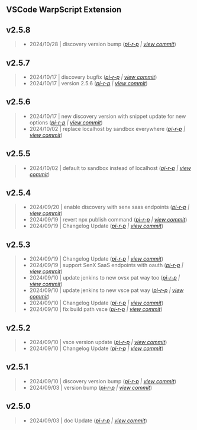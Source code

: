 VSCode WarpScript Extension
---

## v2.5.8

> +  2024/10/28  | discovery version bump  (*[pi-r-p](pierre.papin@senx.io) | [view commit](https://github.com/senx/VSCode-WarpScriptLanguage/commit/5a29e48f3cba3e6600dae4f71cc7167928dc889d)*)

## v2.5.7

> +  2024/10/17  | discovery bugfix  (*[pi-r-p](pierre.papin@senx.io) | [view commit](https://github.com/senx/VSCode-WarpScriptLanguage/commit/5d964a9fae58c7cfffd4ca299e6fe1bedb5b5e83)*)
> +  2024/10/17  | version 2.5.6  (*[pi-r-p](pierre.papin@senx.io) | [view commit](https://github.com/senx/VSCode-WarpScriptLanguage/commit/27e9f4bf59fb2a56c2e36a30f42f1daa57a1413c)*)

## v2.5.6

> +  2024/10/17  | new discovery version with snippet update for new options  (*[pi-r-p](pierre.papin@senx.io) | [view commit](https://github.com/senx/VSCode-WarpScriptLanguage/commit/dc28363061f62484a1fadfa19041e773dc8aec70)*)
> +  2024/10/02  | replace localhost by sandbox everywhere  (*[pi-r-p](pierre.papin@senx.io) | [view commit](https://github.com/senx/VSCode-WarpScriptLanguage/commit/4270cd7553f2b1af5d78bedd8866cbdc146f2604)*)

## v2.5.5

> +  2024/10/02  | default to sandbox instead of localhost  (*[pi-r-p](pierre.papin@senx.io) | [view commit](https://github.com/senx/VSCode-WarpScriptLanguage/commit/60131c2c94aa8e49b72751f4e5b70c686f798c11)*)

## v2.5.4

> +  2024/09/20  | enable discovery with senx saas endpoints  (*[pi-r-p](pierre.papin@senx.io) | [view commit](https://github.com/senx/VSCode-WarpScriptLanguage/commit/9c0b788fee965248d52883c0e60c986d8ef12976)*)
> +  2024/09/19  | revert npx publish command  (*[pi-r-p](pierre.papin@senx.io) | [view commit](https://github.com/senx/VSCode-WarpScriptLanguage/commit/8a9ca66566adeb3c0e97e0fbd4e63c34df060c1e)*)
> +  2024/09/19  | Changelog Update  (*[pi-r-p](pierre.papin@senx.io) | [view commit](https://github.com/senx/VSCode-WarpScriptLanguage/commit/c56d20a841a8f11bc7421579463b0dce80c40b49)*)

## v2.5.3

> +  2024/09/19  | Changelog Update  (*[pi-r-p](pierre.papin@senx.io) | [view commit](https://github.com/senx/VSCode-WarpScriptLanguage/commit/71a0e018b39a07578219dd349c41081fa4343408)*)
> +  2024/09/19  | support SenX SaaS endpoints with oauth  (*[pi-r-p](pierre.papin@senx.io) | [view commit](https://github.com/senx/VSCode-WarpScriptLanguage/commit/b80635e0b0410423f8c6ba6204fb7ee80bcb996e)*)
> +  2024/09/10  | update jenkins to new ovsx pat way too  (*[pi-r-p](pierre.papin@senx.io) | [view commit](https://github.com/senx/VSCode-WarpScriptLanguage/commit/72a441cbacd3bec3043798c885fa03a0d84f3afa)*)
> +  2024/09/10  | update jenkins to new vsce pat way  (*[pi-r-p](pierre.papin@senx.io) | [view commit](https://github.com/senx/VSCode-WarpScriptLanguage/commit/fb2b352fcc3a4da8a16039267a49add4ccdd5bbb)*)
> +  2024/09/10  | Changelog Update  (*[pi-r-p](pierre.papin@senx.io) | [view commit](https://github.com/senx/VSCode-WarpScriptLanguage/commit/8b6bfe78032dbf97aefe4f0007aea3fc09416d83)*)
> +  2024/09/10  | fix build path vsce  (*[pi-r-p](pierre.papin@senx.io) | [view commit](https://github.com/senx/VSCode-WarpScriptLanguage/commit/3a2c2a09fa17114dd4f4e56c09e9a93fe757b48a)*)

## v2.5.2

> +  2024/09/10  | vsce version update  (*[pi-r-p](pierre.papin@senx.io) | [view commit](https://github.com/senx/VSCode-WarpScriptLanguage/commit/f3a37f6206f8b5f6fc647f72431b44021c466f99)*)
> +  2024/09/10  | Changelog Update  (*[pi-r-p](pierre.papin@senx.io) | [view commit](https://github.com/senx/VSCode-WarpScriptLanguage/commit/0678401c6ece02e239fde31a5e84101a567f12a1)*)

## v2.5.1

> +  2024/09/10  | discovery version bump  (*[pi-r-p](pierre.papin@senx.io) | [view commit](https://github.com/senx/VSCode-WarpScriptLanguage/commit/0e3d1351ca8933295566c7c6e00442b9065cdecc)*)
> +  2024/09/03  | version bump  (*[pi-r-p](pierre.papin@senx.io) | [view commit](https://github.com/senx/VSCode-WarpScriptLanguage/commit/e8653dc5dc966184f35f5338ecb20ef9f52df30f)*)

## v2.5.0

> +  2024/09/03  | doc Update  (*[pi-r-p](pierre.papin@senx.io) | [view commit](https://github.com/senx/VSCode-WarpScriptLanguage/commit/88d2e69d07ea354e7b258a7a5c194f3fe9b3e158)*)


